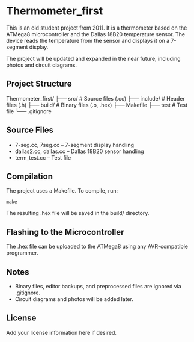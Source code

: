 # Thermometer_first

This is an old student project from 2011. It is a thermometer based on the ATMega8 microcontroller and the Dallas 18B20 temperature sensor.
The device reads the temperature from the sensor and displays it on a 7-segment display.

The project will be updated and expanded in the near future, including photos and circuit diagrams.

## Project Structure

Thermometer_first/
├── src/        # Source files (.cc)
├── include/    # Header files (.h)
├── build/      # Binary files (.o, .hex)
├── Makefile
├── test        # Test file
└── .gitignore

## Source Files

- 7-seg.cc, 7seg.cc – 7-segment display handling
- dallas2.cc, dallas.cc – Dallas 18B20 sensor handling
- term_test.cc – Test file

## Compilation

The project uses a Makefile. To compile, run:

    make

The resulting .hex file will be saved in the build/ directory.

## Flashing to the Microcontroller

The .hex file can be uploaded to the ATMega8 using any AVR-compatible programmer.

## Notes

- Binary files, editor backups, and preprocessed files are ignored via .gitignore.
- Circuit diagrams and photos will be added later.

## License

Add your license information here if desired.
